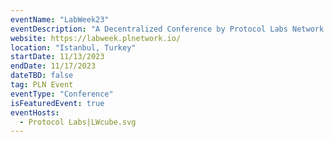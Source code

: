 ```yaml
---
eventName: "LabWeek23"
eventDescription: "A Decentralized Conference by Protocol Labs Network."
website: https://labweek.plnetwork.io/
location: "Istanbul, Turkey"
startDate: 11/13/2023
endDate: 11/17/2023
dateTBD: false
tag: PLN Event
eventType: "Conference"
isFeaturedEvent: true
eventHosts:
  - Protocol Labs|LWcube.svg
---
```

